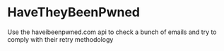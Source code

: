 # HaveTheyBeenPwned
Use the haveibeenpwned.com api to check a bunch of emails and try to comply with their retry methodology
